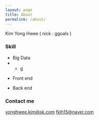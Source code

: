 ```yaml
---
layout: page
title: About
permalink: /about/
---
```


Kim Yong Hwee ( nick : ggoals )

### Skill

 + Big Data
 + + g
 
 - Front end
 
 - Back end

### Contact me

[yonghwee.kim@sk.com](mailto:yonghwee.kim@sk.com)
[fklh15@naver.com](mailto:fklh15@naver.com)
